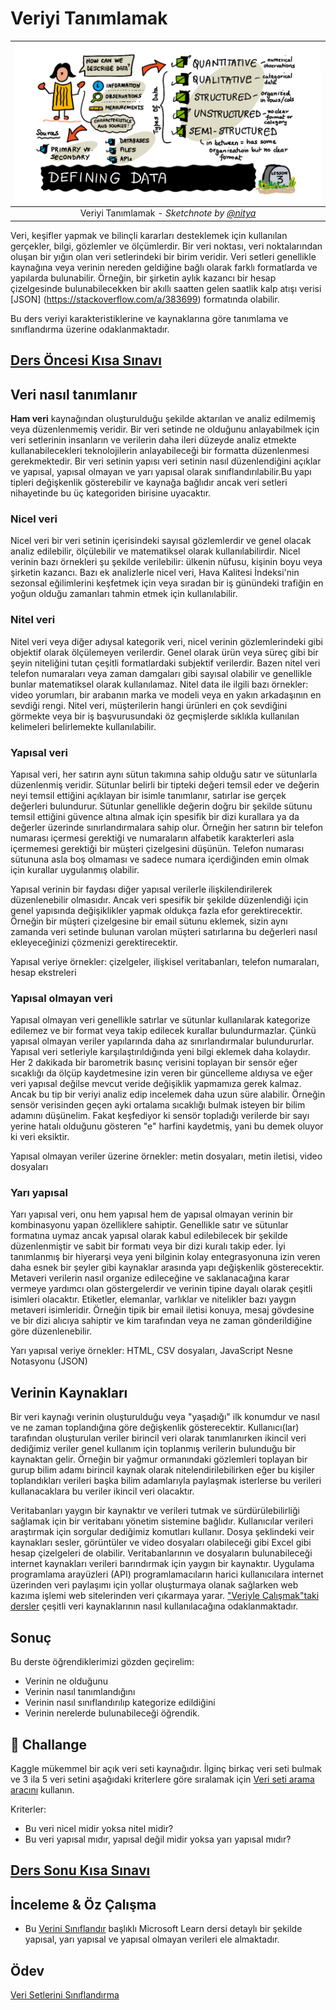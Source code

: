 # Veriyi Tanımlamak

|![ Sketchnote by [(@sketchthedocs)](https://sketchthedocs.dev) ](../../../sketchnotes/03-DefiningData.png)|
|:---:|
|Veriyi Tanımlamak - _Sketchnote by [@nitya](https://twitter.com/nitya)_ |

Veri, keşifler yapmak ve bilinçli kararları desteklemek için kullanılan gerçekler, bilgi, gözlemler ve ölçümlerdir. Bir veri noktası, veri noktalarından oluşan bir yığın olan veri setlerindeki bir birim veridir. Veri setleri genellikle kaynağına veya verinin nereden geldiğine bağlı olarak farklı formatlarda ve yapılarda bulunabilir. Örneğin, bir şirketin aylık kazancı bir hesap çizelgesinde bulunabilecekken bir akıllı saatten gelen saatlik kalp atışı verisi [JSON] (https://stackoverflow.com/a/383699) formatında olabilir.

Bu ders veriyi karakteristiklerine ve kaynaklarına göre tanımlama ve sınıflandırma üzerine odaklanmaktadır.

## [Ders Öncesi Kısa Sınavı](https://red-bay-0a991ec0f.1.azurestaticapps.net/quiz/4)

## Veri nasıl tanımlanır

**Ham veri** kaynağından oluşturulduğu şekilde aktarılan ve analiz edilmemiş veya düzenlenmemiş veridir. Bir veri setinde ne olduğunu anlayabilmek için veri setlerinin insanların ve verilerin daha ileri düzeyde analiz etmekte kullanabilecekleri teknolojilerin anlayabileceği bir formatta düzenlenmesi gerekmektedir. Bir veri setinin yapısı veri setinin nasıl düzenlendiğini açıklar ve yapısal, yapısal olmayan ve yarı yapısal olarak sınıflandırılabilir.Bu yapı tipleri değişkenlik gösterebilir ve kaynağa bağlıdır ancak veri setleri nihayetinde bu üç kategoriden birisine uyacaktır.

### Nicel veri

Nicel veri bir veri setinin içerisindeki sayısal gözlemlerdir ve genel olacak analiz edilebilir, ölçülebilir ve matematiksel olarak kullanılabilirdir. Nicel verinin bazı örnekleri şu şekilde verilebilir: ülkenin nüfusu, kişinin boyu veya şirketin kazancı. Bazı ek analizlerle nicel veri, Hava Kalitesi İndeksi'nin sezonsal eğilimlerini keşfetmek için veya sıradan bir iş günündeki trafiğin en yoğun olduğu zamanları tahmin etmek için kullanılabilir.

### Nitel veri
Nitel veri veya diğer adıysal kategorik veri, nicel verinin gözlemlerindeki gibi objektif olarak ölçülemeyen verilerdir. Genel olarak ürün veya süreç gibi bir şeyin niteliğini tutan çeşitli formatlardaki subjektif verilerdir. Bazen nitel veri telefon numaraları veya zaman damgaları gibi sayısal olabilir ve genellikle bunlar matematiksel olarak kullanılamaz. Nitel data ile ilgili bazı örnekler: video yorumları, bir arabanın marka ve modeli veya en yakın arkadaşının en sevdiği rengi. Nitel veri, müşterilerin hangi ürünleri en çok sevdiğini görmekte veya bir iş başvurusundaki öz geçmişlerde sıklıkla kullanılan kelimeleri belirlemekte kullanılabilir.

### Yapısal veri

Yapısal veri, her satırın aynı sütun takımına sahip olduğu satır ve sütunlarla düzenlenmiş veridir. Sütunlar belirli bir tipteki değeri temsil eder ve değerin neyi temsil ettiğini açıklayan bir isimle tanımlanır, satırlar ise gerçek değerleri bulundurur. Sütunlar genellikle değerin doğru bir şekilde sütunu temsil ettiğini güvence altına almak için spesifik bir dizi kurallara ya da değerler üzerinde sınırlandırmalara sahip olur. Örneğin her satırın bir telefon numarası içermesi gerektiği ve numaraların alfabetik karakterleri asla içermemesi gerektiği bir müşteri çizelgesini düşünün. Telefon numarası sütununa asla boş olmaması ve sadece numara içerdiğinden emin olmak için kurallar uygulanmış olabilir.

Yapısal verinin bir faydası diğer yapısal verilerle ilişkilendirilerek düzenlenebilir olmasıdır. Ancak veri spesifik bir şekilde düzenlendiği için genel yapısında değişiklikler yapmak oldukça fazla efor gerektirecektir. Örneğin bir müşteri çizelgesine bir email sütunu eklemek, sizin aynı zamanda veri setinde bulunan varolan müşteri satırlarına bu değerleri nasıl ekleyeceğinizi çözmenizi gerektirecektir.

Yapısal veriye örnekler: çizelgeler, ilişkisel veritabanları, telefon numaraları, hesap ekstreleri

### Yapısal olmayan veri

Yapısal olmayan veri genellikle satırlar ve sütunlar kullanılarak kategorize edilemez ve bir format veya takip edilecek kurallar bulundurmazlar. Çünkü yapısal olmayan veriler yapılarında daha az sınırlandırmalar bulundururlar. Yapısal veri setleriyle karşılaştırıldığında yeni bilgi eklemek daha kolaydır. Her 2 dakikada bir barometrik basınç verisini toplayan bir sensör eğer sıcaklığı da ölçüp kaydetmesine izin veren bir güncelleme aldıysa ve eğer veri yapısal değilse mevcut veride değişiklik yapmamıza gerek kalmaz. Ancak bu tip bir veriyi analiz edip incelemek daha uzun süre alabilir. Örneğin sensör verisinden geçen ayki ortalama sıcaklığı bulmak isteyen bir bilim adamını düşünelim. Fakat keşfediyor ki sensör topladığı verilerde bir sayı yerine hatalı olduğunu gösteren "e" harfini kaydetmiş, yani bu demek oluyor ki veri eksiktir.

Yapısal olmayan veriler üzerine örnekler: metin dosyaları, metin iletisi, video dosyaları

### Yarı yapısal

Yarı yapısal veri, onu hem yapısal hem de yapısal olmayan verinin bir kombinasyonu yapan özelliklere sahiptir. Genellikle satır ve sütunlar formatına uymaz ancak yapısal olarak kabul edilebilecek bir şekilde düzenlenmiştir ve sabit bir formatı veya bir dizi kuralı takip eder. İyi tanımlanmış bir hiyerarşi veya yeni bilginin kolay entegrasyonuna izin veren daha esnek bir şeyler gibi kaynaklar arasında yapı değişkenlik gösterecektir. Metaveri verilerin nasıl organize edileceğine ve saklanacağına karar vermeye yardımcı olan göstergelerdir ve verinin tipine dayalı olarak çeşitli isimleri olacaktır. Etiketler, elemanlar, varlıklar ve nitelikler bazı yaygın metaveri isimleridir. Örneğin tipik bir email iletisi konuya, mesaj gövdesine ve bir dizi alıcıya sahiptir ve kim tarafından veya ne zaman gönderildiğine göre düzenlenebilir.

Yarı yapısal veriye örnekler: HTML, CSV dosyaları, JavaScript Nesne Notasyonu (JSON)

## Verinin Kaynakları

Bir veri kaynağı verinin oluşturulduğu veya "yaşadığı" ilk konumdur ve nasıl ve ne zaman toplandığına göre değişkenlik gösterecektir. Kullanıcı(lar) tarafından oluşturulan veriler birincil veri olarak tanımlanırken ikincil veri dediğimiz veriler genel kullanım için toplanmış verilerin bulunduğu bir kaynaktan gelir. Örneğin bir yağmur ormanındaki gözlemleri toplayan bir gurup bilim adamı birincil kaynak olarak nitelendirilebilirken eğer bu kişiler toplandıkları verileri başka bilim adamlarıyla paylaşmak isterlerse bu verileri kullanacaklara bu veriler ikincil veri olacaktır.

Veritabanları yaygın bir kaynaktır ve verileri tutmak ve sürdürülebilirliği sağlamak için bir veritabanı yönetim sistemine bağlıdır. Kullanıcılar verileri araştırmak için sorgular dediğimiz komutları kullanır. Dosya şeklindeki veir kaynakları sesler, görüntüler ve video dosyaları olabileceği gibi Excel gibi hesap çizelgeleri de olabilir. Veritabanlarının ve dosyaların bulunabileceği internet kaynakları verileri barındırmak için yaygın bir kaynaktır. Uygulama programlama arayüzleri (API) programlamacıların harici kullanıcılara internet üzerinden veri paylaşımı için yollar oluşturmaya olanak sağlarken web kazıma işlemi web sitelerinden veri çıkarmaya yarar. ["Veriyle Çalışmak"taki dersler](../../../2-Working-With-Data) çeşitli veri kaynaklarının nasıl kullanılacağına odaklanmaktadır.

## Sonuç

Bu derste öğrendiklerimizi gözden geçirelim:

- Verinin ne olduğunu
- Verinin nasıl tanımlandığını
- Verinin nasıl sınıflandırılıp kategorize edildiğini
- Verinin nerelerde bulunabileceği öğrendik.

## 🚀 Challange

Kaggle mükemmel bir açık veri seti kaynağıdır. İlginç birkaç veri seti bulmak ve 3 ila 5 veri setini aşağıdaki kriterlere göre sıralamak için [Veri seti arama aracını](https://www.kaggle.com/datasets) kullanın.

Kriterler:

- Bu veri nicel midir yoksa nitel midir?
- Bu veri yapısal mıdır, yapısal değil midir yoksa yarı yapısal mıdır? 

## [Ders Sonu Kısa Sınavı](https://red-bay-0a991ec0f.1.azurestaticapps.net/quiz/5)

## İnceleme & Öz Çalışma

- Bu [Verini Sınıflandır](https://docs.microsoft.com/en-us/learn/modules/choose-storage-approach-in-azure/2-classify-data) başlıklı Microsoft Learn dersi detaylı bir şekilde yapısal, yarı yapısal ve yapısal olmayan verileri ele almaktadır.

## Ödev

[Veri Setlerini Sınıflandırma](../assignment.md)
